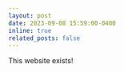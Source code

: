 ```yaml
---
layout: post
date: 2023-09-08 15:59:00-0400
inline: true
related_posts: false
---
```


This website exists!
